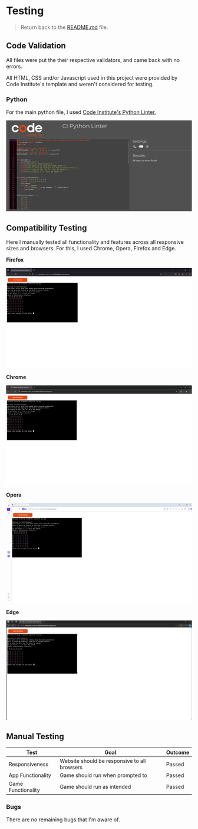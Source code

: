 # Testing

> Return back to the [README.md](README.md) file.

## Code Validation

All files were put the their respective validators, and came back with no errors.

All HTML, CSS and/or Javascript used in this project were provided by Code Institute's template and weren't considered for testing.

### Python

For the main python file, I used [Code Institute's Python Linter.](https://pep8ci.herokuapp.com/)

![screenshot](assets/documentation/cipl.png)

## Compatibility Testing

Here I manually tested all functionality and features across all responsive sizes and browsers. For this, I used Chrome, Opera, Firefox and Edge.

**Firefox**

![screenshot](assets/documentation/firefoxtest3.png)

**Chrome**

![screenshot](assets/documentation/chrometest3.png)

**Opera**

![screenshot](assets/documentation/operatest3.png)

**Edge** 

![screenshot](assets/documentation/edgetest3.png)

## Manual Testing

| Test | Goal | Outcome |
| --- | --- | --- |
| Responsiveness | Website should be responsive to all browsers | Passed |
| App Functionality | Game should run when prompted to | Passed | 
| Game Functionality | Game should run as intended | Passed |

### Bugs
There are no remaining bugs that I'm aware of.